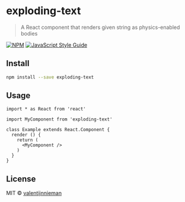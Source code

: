 # exploding-text

> A React component that renders given string as physics-enabled bodies

[![NPM](https://img.shields.io/npm/v/exploding-text.svg)](https://www.npmjs.com/package/exploding-text) [![JavaScript Style Guide](https://img.shields.io/badge/code_style-standard-brightgreen.svg)](https://standardjs.com)

## Install

```bash
npm install --save exploding-text
```

## Usage

```tsx
import * as React from 'react'

import MyComponent from 'exploding-text'

class Example extends React.Component {
  render () {
    return (
      <MyComponent />
    )
  }
}
```

## License

MIT © [valentijnnieman](https://github.com/valentijnnieman)
